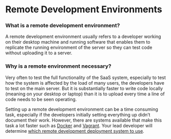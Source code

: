 # Remote Development Environments

### What is a remote development environment?

A remote development environment usually refers to a developer working on their desktop machine and running software that enables them to replicate the running environment of the server so they can test code without uploading it to a server.

### Why is a remote environment necessary?

Very often to test the full functionality of the SaaS system, especially to test how the system is affected by the load of many users, the developers have to test on the main server. But it is substantially faster to write code locally \(meaning on your desktop or laptop\) than it is to upload every time a line of code needs to be seen operating.

Setting up a remote development environment can be a time consuming task, especially if the developers initially setting everything up didn’t document their work. However, there are systems available that make this task a lot faster such as [Docker](https://www.docker.com/) and [Vagrant](https://www.vagrantup.com/). Your lead developer will determine [which remote development deployment system to use](https://www.vagrantup.com/intro/vs/docker.html). 



